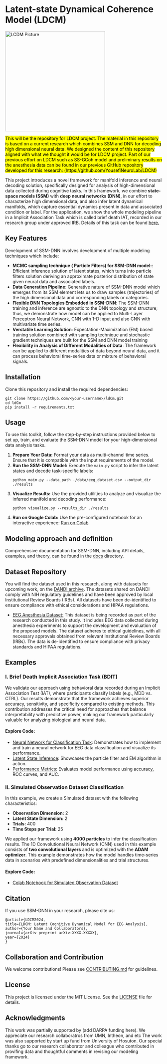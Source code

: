 <h1>Latent-state Dynamical Coherence Model (LDCM)</h1>
<img src="Pictures/Logo_LDCM.png" alt="LCDM Picture" height="320" width="320">
<p>
    <mark>This will be the repository for LDCM project. The material in this repository 
    is based on a current research which combines SSM and DNN for 
    decoding high dimensional neural data. We designed the content of this 
    repository aligned with what we thought it would be for LDCM project. Part of 
    our previous effort on LDCM such as SS-GCoh model and preliminary 
    results on the anesthesia data can be found in our previous GitHub 
    repository developed for this research: (https://github.com/YousefiNeuroLab/LDCM)</mark>
</p>
<p>
    This project introduces a novel 
    framework for manifold inference and neural decoding solution, specifically 
    designed for analysis of high-dimensional data 
    collected during cognitive tasks. In this 
    framework, we combine <strong>state-space models 
    (SSM)</strong> with <strong>deep neural networks (DNN)</strong>, in our effort to characterize 
    high dimensional data, and also infer latent dynamical manifolds, which 
    capture essential dynamics present in data and associated condition or 
    label. For the application, we show the whole modeling pipeline in a 
    Implicit Association Task which is called brief death IAT, recorded in our 
    research group under approved IRB. Details of this task can be found <a href="Data Description.md" target="_blank">here.</a>
</p>

<h2>Key Features</h2>
<p>Development of SSM-DNN involves development of multiple modeling 
techniques which include:</p>
<ul>
    <li><strong>MCMC sampling technique ( Particle Filters) for SSM-DNN model:</strong>: Efficient inference solution of latent states, which turns into  particle filters solution deriving an approximate posterior distribution of state given neural data and 
associated labels.</li>
    <li><strong>Data Generation Pipeline</strong>: Generative nature of SSM-DNN model which emerges from its SSM 
element lets us to draw samples (trajectories) of the high dimensional 
data and corresponding labels or categories.</li>
    <li><strong>Flexible DNN Topologies Embedded in SSM-DNN</strong>: The SSM-DNN training and 
inference are agnostic to the DNN topology and structure; thus, we 
demonstrate how model can be applied to Multi-Layer Perceptron Neural Network, CNN with 1-D input and also CNN with multivariate time 
series.</li>
    <li><strong>Verstatile Learning Solution</strong>: Expectation-Maximization (EM) 
based training solution combined with sampling technique and 
stochastic gradient techniques are built for the SSM and DNN model 
training</li>
    <li><strong>Flexibility in Analysis of Different Modalities of Data</strong>: The framework can be applied to different modalities of data 
beyond neural data, and it can process behavioral time-series data or 
mixture of behavioral signals.</li>
</ul>

<h2>Installation</h2>
<p>Clone this repository and install the required dependencies:</p>
<pre><code>git clone https://github.com/&lt;your-username&gt;/ldCm.git
cd ldCm
pip install -r requirements.txt</code></pre>

<h2>Usage</h2>
<p>To use this toolkit, follow the step-by-step instructions provided below to set up, train, and evaluate the SSM-DNN model for your high-dimensional data analysis tasks.</p>
<ol>
    <li>
        <strong>Prepare Your Data:</strong> Format your data as multi-channel time series. Ensure that it is 
        compatible with the input requirements of the model.
    </li>
    <li>
        <strong>Run the SSM-DNN Model:</strong> Execute the <code>main.py</code> script to infer the latent states 
        and decode task-specific labels:
        <pre><code>python main.py --data_path ./data/eeg_dataset.csv --output_dir ./results</code></pre>
    </li>
    <li>
        <strong>Visualize Results:</strong> Use the provided utilities to analyze and visualize the inferred manifold 
        and decoding performance:
        <pre><code>python visualize.py --results_dir ./results</code></pre>
    </li>
    <li>
        <strong>Run on Google Colab:</strong> Use the pre-configured notebook for an interactive experience: 
        <a href="https://colab.research.google.com" target="_blank">Run on Colab</a>
    </li>
</ol>

<h2>Modeling approach and definition</h2>
<p>
    Comprehensive documentation for SSM-DNN, including API details, examples, and theory, can be found in the <a href="Docs/">docs</a> directory.
</p>
<h2>Dataset Repository</h2>

<p>You will find the dataset used in this research, along with datasets for upcoming work, on the <a href="(https://dandiarchive.org/)">DANDI archive</a>. The datasets shared on DANDI comply with NIH regulatory guidelines and have been approved by local Institutional Review Boards (IRBs). All datasets have been de-identified to ensure compliance with ethical considerations and HIPAA regulations.</p>
<ul>
    <li><a href="(https://dandiarchive.org/dandiset/001285?pos=1))">EEG Anesthesia Dataset:</a> This dataset is being recorded as part of the research conducted in this study. It includes EEG data collected during anesthesia experiments to support the development and evaluation of the proposed models. The dataset adheres to ethical guidelines, with all necessary approvals obtained from relevant Institutional Review Boards (IRBs). The data is de-identified to ensure compliance with privacy standards and HIPAA regulations.</li>
</ul>
    
<h2>Examples</h2>

<article id="example-1">
<h3>I. Brief Death Implicit Association Task (BDIT)</h3>
<p>
  We validate our approach using behavioral data recorded during an Implicit Association Test (IAT),
  where participants classify labels (e.g., MDD vs. CTRL). Our results demonstrate that the framework
  achieves superior accuracy, sensitivity, and specificity compared to existing methods. This contribution
  addresses the critical need for approaches that balance interpretability with predictive power, making our
  framework particularly valuable for analyzing biological and neural data.
</p>
<h4>Explore Code:</h4>
<ul>
    <li><a href="Neural_Network_for_Classification_Task.py">Neural Network for Classification Task</a>: Demonstrates how to implement and train a neural network for EEG data classification and visualize its performance.
    </li>
    <li>
        <a href="LatentStateInference.py">Latent State Inference</a>: Showcases the particle filter and EM algorithm in action.
    </li>
    <li>
        <a href="PerformanceMetrics.py">Performance Metrics</a>: Evaluates model performance using accuracy, ROC curves, and AUC.
    </li>
</ul>
</article>

<article id="example-2">
<h3>II. Simulated Observation Dataset Classification</h3>
<p>
  In this example, we create a Simulated dataset with the following characteristics:
</p>
<ul>
  <li><strong>Observation Dimension:</strong> 2</li>
  <li><strong>Latent State Dimension:</strong> 2</li>
  <li><strong>Trials:</strong> 400</li>
  <li><strong>Time Steps per Trial:</strong> 25</li>
</ul>
<p>
  We applied our framework using <strong>4000 particles</strong> to infer the classification results.
  The 1D Convolutional Neural Network (CNN) used in this example consists of <strong>two convolutional layers</strong>
  and is optimized with the <strong>ADAM optimizer</strong>. This example demonstrates how the model handles
  time-series data in scenarios with predefined dimensionalities and trial structures.
</p>
<h4>Explore Code:</h4>
<ul>
  <li>
    <a href="https://colab.research.google.com/drive/1-F3BZ0BUh1HzCy5zRQy911UAcI7O6T8q#scrollTo=sGYr5ho1iHdu/" target="_blank">
      Colab Notebook for Simulated Observation Dataset
    </a>
  </li>
</ul>


<h2>Citation</h2>
<p>If you use SSM-DNN in your research, please cite us:</p>
<pre><code>@article{LDCM2024,
title={LDCM: Latent Cognitive Dynamical Model for EEG Analysis},
author={Your Name and Collaborators},
journal={arXiv preprint arXiv:XXXX.XXXXX},
year={2024}
}</code></pre>

<h2>Collaboration and Contribution</h2>
<p>We welcome contributions! Please see <a href="CONTRIBUTING.md">CONTRIBUTING.md</a> for guidelines.</p>

<h2>License</h2>
<p>
    This project is licensed under the MIT License. See the <a href="LICENSE">LICENSE</a> file for details.
</p>

<h2>Acknowledgments</h2>
<p>
    This work was partially supported by (add DARPA funding here). We 
appreciate our research collaboratros from UMN, Intheon, and etc
The work was also supported by start up fund from University of 
Hosuton. Our special thanks go to our research collaborator and 
colleague who contributed in provifing data and thoughtful comments 
in revising our modeling framework.
</p>
